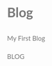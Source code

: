 # Blog
My First Blog
<!DOCTYPE html>
<html>
<head>
<meta name="viewport" content="width=device-width, initial-scale=1">
<style>
body, html {
  height: 100%;
  margin: 0;
  font: 400 15px/1.8 "Lato", sans-serif;
  color: #777;
}

.bgimg-1, .bgimg-2, .bgimg-3 {
  position: relative;
  opacity: 0.95;
  background-attachment: fixed;
  background-position: center;
  background-repeat: no-repeat;
  background-size: cover;

}
.bgimg-1 {
  background-image: url("1.jpg");
  min-height: 100%;
}

.bgimg-2 {
  background-image: url("2.jpg");
  min-height: 400px;
}

.bgimg-3 {
  background-image: url("3.jpg");
  min-height: 400px;
}

.caption {
  position: absolute;
  left: 0;
  top: 50%;
  width: 100%;
  text-align: center;
  color: #000;
}

.caption span.border {
  background-color: #111;
  color: #fff;
  padding: 18px;
  font-size: 25px;
  letter-spacing: 10px;
}

h3 {
  letter-spacing: 5px;
  text-transform: uppercase;
  font: 20px "Lato", sans-serif;
  color: #111;
}

/* Turn off parallax scrolling for tablets and phones */
@media only screen and (max-device-width: 1024px) {
  .bgimg-1, .bgimg-2, .bgimg-3 {
    background-attachment: scroll;
  }
}
</style>
</head>
<body>

<div class="bgimg-1">
  <div class="caption">
  <span class="border">BLOG</span>
  </div>
</div>

<div style="color: #777;background-color:white;text-align:center;padding:50px 80px;text-align: justify;">
  <h3 style="text-align:center;">NATURE</h3>
  <p>Nature, in the broadest sense, is the natural, physical, material world or universe. "Nature" can refer to the phenomena of the physical world, and also to life in general. The study of nature is a large, if not the only, part of science. Although humans are part of nature, human activity is often understood as a separate category from other natural phenomena.</p>
</div>

<div class="bgimg-2">
  <div class="caption">
  <span class="border" style="background-color:transparent;font-size:25px;color: #f7f7f7;">ISLAND</span>
  </div>
</div>

<div style="position:relative;">
  <div style="color:#ddd;background-color:#282E34;text-align:center;padding:50px 80px;text-align: justify;">
  <p>An island or isle is any piece of subcontinental land that is surrounded by water. Very small islands such as emergent land features on atolls can be called islets, skerries, cays or keys. An island in a river or a lake island may be called an eyot or ait, and a small island off the coast may be called a holm.</p>
  </div>
</div>

<div class="bgimg-3">
  <div class="caption">
  <span class="border" style="background-color:transparent;font-size:25px;color: #f7f7f7;">RIVER</span>
  </div>
</div>

<div style="position:relative;">
  <div style="color:#ddd;background-color:#282E34;text-align:center;padding:50px 80px;text-align: justify;">
  <p>
A river is a natural flowing watercourse, usually freshwater, flowing towards an ocean, sea, lake or another river. In some cases a river flows into the ground and becomes dry at the end of its course without reaching another body of water. </p>
  </div>
</div>

<div class="bgimg-1">
  <div class="caption">
  <span class="border">COOL!</span>
  </div>
</div>
<footer>
  <p>Blogger: Buddharatna Hingole<br>
     JOIN ME ON</p>
</footer>
<ul class="social-icons">
    <li><a href="http://www.facebook.com"><img src="f.jpg" style="width:1%"/></a></li>
    <li><a href="http://www.twitter.com"><img src="t.jpg" style="width:1%"/></a></li>
    <li><a href="http://www.instagram.com"><img src="i.jpg" style="width:1%"/></a></li>
</ul>

</body>
</html>
